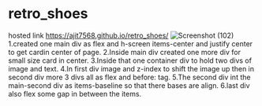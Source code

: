 # retro_shoes
hosted link https://ajit7568.github.io/retro_shoes/
![Screenshot (102)](https://github.com/ajit7568/retro_shoes/assets/104454960/70d8874a-011e-4146-9517-d63e78da3a93)
1.created one main div as flex and h-screen items-center and justify center to get cardin center of page.
2.Inside main div created one more div for small size card in center.
3.Inside that one container div to hold two divs of image and text.
4.In first div image and z-index to shift the image up then in second div more 3 divs all as flex and before: tag.
5.The second div int the main-second div as items-baseline so that there bases are align.
6.last div also flex some gap in between the items.
